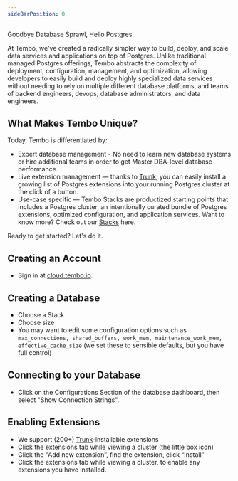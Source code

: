 ```yaml
---
sideBarPosition: 0
---
```


Goodbye Database Sprawl, Hello Postgres.

At Tembo, we've created a radically simpler way to build, deploy, and scale data services and applications on top of Postgres. Unlike traditional managed Postgres offerings, Tembo abstracts the complexity of deployment, configuration, management, and optimization, allowing developers to easily build and deploy highly specialized data services without needing to rely on multiple different database platforms, and teams of backend engineers, devops, database administrators, and data engineers.

## What Makes Tembo Unique?

Today, Tembo is differentiated by:

-   Expert database management - No need to learn new database systems or hire additional teams in order to get Master DBA-level database performance.
-   Live extension management — thanks to [Trunk](https://www.pgt.dev), you can easily install a growing list of Postgres extensions into your running Postgres cluster at the click of a button.
-   Use-case specific — Tembo Stacks are productized starting points that includes a Postgres cluster, an intentionally curated bundle of Postgres extensions, optimized configuration, and application services. Want to know more? Check out our [Stacks](https://tembo.io/docs/category/tembo-stacks) here.

Ready to get started? Let's do it.

## Creating an Account

-   Sign in at [cloud.tembo.io](https://cloud.tembo.io/).

## Creating a Database

-   Choose a Stack
-   Choose size
-   You may want to edit some configuration options such as `max_connections, shared_buffers, work_mem, maintenance_work_mem, effective_cache_size` (we set these to sensible defaults, but you have full control)

## Connecting to your Database

-   Click on the Configurations Section of the database dashboard, then select "Show Connection Strings".

## Enabling Extensions

-   We support (200+) [Trunk](https://www.pgt.dev)-installable extensions
-   Click the extensions tab while viewing a cluster (the little box icon)
-   Click the "Add new extension”, find the extension, click “Install”
-   Click the extensions tab while viewing a cluster, to enable any extensions you have installed.
